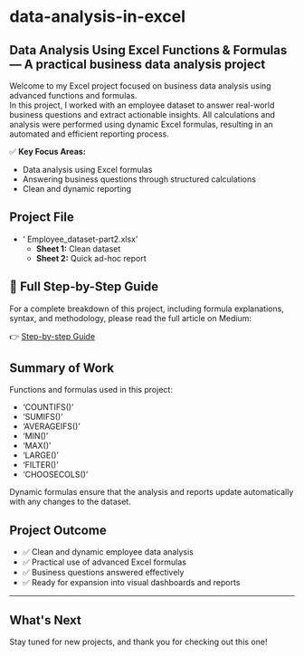 # data-analysis-in-excel
## Data Analysis Using Excel Functions &amp; Formulas — A practical business data analysis project

Welcome to my Excel project focused on business data analysis using advanced functions and formulas.  
In this project, I worked with an employee dataset to answer real-world business questions and extract actionable insights. All calculations and analysis were performed using dynamic Excel formulas, resulting in an automated and efficient reporting process.

✅ **Key Focus Areas:**
- Data analysis using Excel formulas
- Answering business questions through structured calculations
- Clean and dynamic reporting

## Project File

- ‘ Employee_dataset-part2.xlsx’
  - **Sheet 1:** Clean dataset
  - **Sheet 2:** Quick ad-hoc report

## 📖 Full Step-by-Step Guide

For a complete breakdown of this project, including formula explanations, syntax, and methodology, please read the full article on Medium:

👉 [Step-by-step Guide]()

## Summary of Work

Functions and formulas used in this project:

- ‘COUNTIFS()’
- ‘SUMIFS()’
- ‘AVERAGEIFS()’
- ‘MIN()’
- ‘MAX()’
- ‘LARGE()’
- ‘FILTER()’
- ‘CHOOSECOLS()’

Dynamic formulas ensure that the analysis and reports update automatically with any changes to the dataset.

## Project Outcome

- ✅ Clean and dynamic employee data analysis
- ✅ Practical use of advanced Excel formulas
- ✅ Business questions answered effectively
- ✅ Ready for expansion into visual dashboards and reports

---

## What's Next

Stay tuned for new projects, and thank you for checking out this one!
